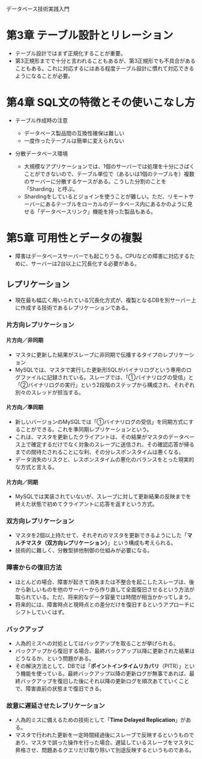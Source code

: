 データベース技術実践入門

# 第3章 テーブル設計とリレーション
- テーブル設計ではまず正規化することが重要。
- 第3正規形までで十分と言われることもあるが、第3正規形でも不具合があることもある。これに対応するにはある程度テーブル設計に慣れて対応できるようになることが必要。

# 第4章 SQL文の特徴とその使いこなし方
- テーブル作成時の注意
  - データベース製品間の互換性確保は難しい
  - 一度作ったテーブルは簡単に変えられない

- 分散データベース環境
  - 大規模なアプリケーションでは、1個のサーバーでは処理を十分にさばくことができないので、テーブル単位で（あるいは1個のテーブルを）複数のサーバーに分散するケースがある。こうした分割のことを「Sharding」と呼ぶ。
  - Shardingをしているとジョインを使うことが難しい。ただ、リモートサーバーにあるテーブルをローカルのデータベース内にあるかのように見せる「データベースリンク」機能を持った製品もある。

# 第5章 可用性とデータの複製
- 障害はデータベースサーバーでも起こりうる。CPUなどの障害に対応するために、サーバーは2台以上に冗長化する必要がある。

## レプリケーション
- 現在最も幅広く用いられている冗長化方式が、複製となるDBを別サーバー上に作成する技術であるレプリケーションである。

### 片方向レプリケーション
#### 片方向／非同期
- マスタに更新した結果がスレーブに非同期で伝播するタイプのレプリケーション
- MySQLでは、マスタで実行した更新形SQLがバイナリログという専用のログファイルに記録されている。スレーブでは、「①バイナリログの受信」と「②バイナリログの実行」という2段階のステップから構成され、それぞれ別々のスレッドが担当する。

#### 片方向／準同期
- 新しいバージョンのMySQLでは「①バイナリログの受信」を同期方式にすることができる。これを準同期レプリケーションという。
- これは、マスタを更新したクライアントは、その結果がマスタのデータベース上で確定するだけでなく対象のスレーブに送信され、その確認応答が帰るまでの間待たされることにな利、その分レスポンスタイムは悪くなる。
- データ消失のリスクと、レスポンスタイムの悪化のバランスをとった現実的な方式と言える。

#### 片方向／同期
- MySQLでは実装されていないが、スレーブに対して更新結果の反映までを終えた状態で初めてクライアントに応答を返すという方式。

### 双方向レプリケーション
- マスタを2個以上持たせて、それぞれのマスタを更新できるようにした「**マルチマスタ（双方向レプリケーション）**」という構成も考えられる。
- 技術的に難しく、分散型排他制御の仕組みが必要になる。

### 障害からの復旧方法
- ほとんどの場合、障害が起きて消失または不整合を起こしたスレーブは、後から新しいものを他のサーバーから作り直して全面復旧させるという方法が取られている。ただ、将来的なデータ容量では時間が相当かかってしまう。
- 将来的には、障害時点と現時点との差分だけを復旧するというアプローチにシフトしていくはず。

### バックアップ
- 人為的ミスへの対処としてはバックアップを取ることが挙げられる。
- バックアップから復旧する場合、最終バックアップ以降に更新された結果はどうなるか、という問題がある。
- その解決方法として、DBでは「**ポイントインタイムリカバリ**（PITR）」という機能を使っている。最終バックアップ以降の更新ログが無事であれば、最終バックアップを復旧した後にそれ以降の更新ログを順次あてていくことで、障害直前の状態まで復旧できる。

### 故意に遅延させたレプリケーション
- 人為的ミスに備えるための技術として「**Time Delayed Replication**」がある。
- マスタで行われた更新を一定時間経過後にスレーブで反映するというものであり、マスタで誤った操作を行った場合、遅延しているスレーブをマスタに昇格させ、問題あるクエリだけ取り除いて別途反映するというものである。
